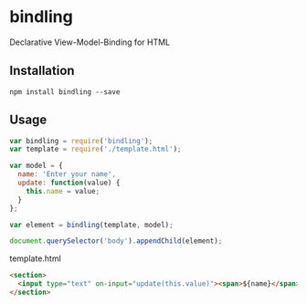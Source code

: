 # bindling
Declarative View-Model-Binding for HTML

## Installation
```shell
npm install bindling --save
```

## Usage
```js
var bindling = require('bindling');
var template = require('./template.html');

var model = {
  name: 'Enter your name',
  update: function(value) {
    this.name = value;
  }
};

var element = bindling(template, model);

document.querySelector('body').appendChild(element);
```

template.html
```html
<section>
  <input type="text" on-input="update(this.value)"><span>${name}</span>
</section>
```
